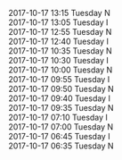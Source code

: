 2017-10-17 13:15 Tuesday  N  
2017-10-17 13:05 Tuesday  I  
2017-10-17 12:55 Tuesday  N  
2017-10-17 12:40 Tuesday  I  
2017-10-17 10:35 Tuesday  N  
2017-10-17 10:30 Tuesday  I  
2017-10-17 10:00 Tuesday  N  
2017-10-17 09:55 Tuesday  I  
2017-10-17 09:50 Tuesday  N  
2017-10-17 09:40 Tuesday  I  
2017-10-17 09:35 Tuesday  N  
2017-10-17 07:10 Tuesday  I  
2017-10-17 07:00 Tuesday  N  
2017-10-17 06:45 Tuesday  I  
2017-10-17 06:35 Tuesday  N  

